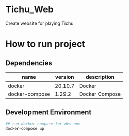 # Tichu_Web
Create website for playing Tichu

# How to run project

## Dependencies



|name|version| description |
|---|---| --- |
| docker | 20.10.7 | Docker |
| docker-compose | 1.29.2 | Docker Compose |


## Development Environment

```sh
## run docker compose for dev env
docker-compose up
```



